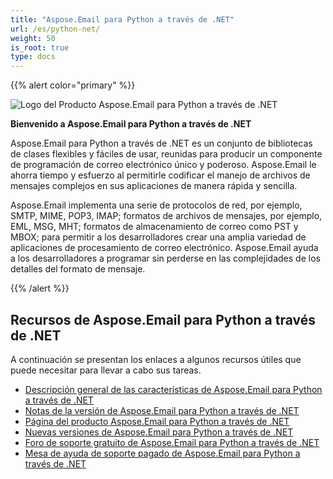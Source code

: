 ```yaml
---
title: "Aspose.Email para Python a través de .NET"
url: /es/python-net/
weight: 50
is_root: true
type: docs
---
```



{{% alert color="primary" %}}

![Logo del Producto Aspose.Email para Python a través de .NET](home_1.png)

**Bienvenido a Aspose.Email para Python a través de .NET**

Aspose.Email para Python a través de .NET es un conjunto de bibliotecas de clases flexibles y fáciles de usar, reunidas para producir un componente de programación de correo electrónico único y poderoso. Aspose.Email le ahorra tiempo y esfuerzo al permitirle codificar el manejo de archivos de mensajes complejos en sus aplicaciones de manera rápida y sencilla.

Aspose.Email implementa una serie de protocolos de red, por ejemplo, SMTP, MIME, POP3, IMAP; formatos de archivos de mensajes, por ejemplo, EML, MSG, MHT; formatos de almacenamiento de correo como PST y MBOX; para permitir a los desarrolladores crear una amplia variedad de aplicaciones de procesamiento de correo electrónico. Aspose.Email ayuda a los desarrolladores a programar sin perderse en las complejidades de los detalles del formato de mensaje.

{{% /alert %}}

## **Recursos de Aspose.Email para Python a través de .NET**

A continuación se presentan los enlaces a algunos recursos útiles que puede necesitar para llevar a cabo sus tareas.

- [Descripción general de las características de Aspose.Email para Python a través de .NET](/email/python-net/features-overview/)
- [Notas de la versión de Aspose.Email para Python a través de .NET](https://releases.aspose.com/email/pythonnet/release-notes/)
- [Página del producto Aspose.Email para Python a través de .NET](https://products.aspose.com/email/es/python-net/)
- [Nuevas versiones de Aspose.Email para Python a través de .NET](https://releases.aspose.com/email/pythonnet/)
- [Foro de soporte gratuito de Aspose.Email para Python a través de .NET](https://forum.aspose.com/)
- [Mesa de ayuda de soporte pagado de Aspose.Email para Python a través de .NET](https://helpdesk.aspose.com/)
